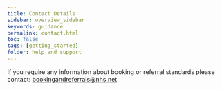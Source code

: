 ```yaml
---
title: Contact Details
sidebar: overview_sidebar
keywords: guidance
permalink: contact.html
toc: false
tags: [getting_started]
folder: help_and_support
---
```


If you require any information about booking or referral standards please contact: [bookingandreferrals@nhs.net](mailto:bookingandreferrals@nhs.net)
